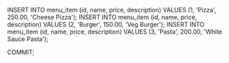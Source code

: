 INSERT INTO menu_item (id, name, price, description) VALUES (1, 'Pizza', 250.00, 'Cheese Pizza');
INSERT INTO menu_item (id, name, price, description) VALUES (2, 'Burger', 150.00, 'Veg Burger');
INSERT INTO menu_item (id, name, price, description) VALUES (3, 'Pasta', 200.00, 'White Sauce Pasta');

COMMIT;

